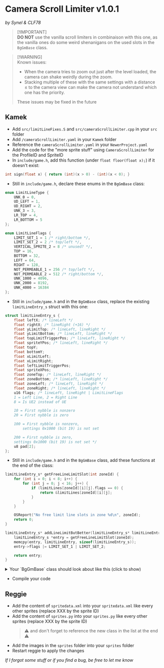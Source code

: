 # Camera Scroll Limiter v1.0.1
*by Synel & CLF78*


> [!IMPORTANT]\
> **DO NOT** use the vanilla scroll limiters in combinaison with this one, as the vanilla ones do some weird shenanigans on the used slots in the `BgGmBase` class.


> [!WARNING]\
> Known issues:
> - When the camera tries to zoom out just after the level loaded, the camera can shake weirdly during the zoom.
> - Stacking multiple of these with the same settings with a distance ≤ to the camera view can make the camera not understand which one has the priority.
> 
> These issues may be fixed in the future


## Kamek
- Add `src/limitLineFixes.S` and `src/cameraScrollLimiter.cpp` in your `src` folder
- Add `/cameraScrollLimiter.yaml` in your `Kamek` folder
- Reference the `cameraScrollLimiter.yaml` in your `NewerProject.yaml`
- Add the code for the "more sprite stuff" using `CameraScrollLimiter` for the ProfileID and SpriteID
- In `include/game.h`, add this function (under `float floor(float x);`) if it doesn't exist:
```cpp
int sign(float x) { return (int)(x > 0) - (int)(x < 0); }
```
- Still in `include/game.h`, declare these enums in the `BgGmBase` class:
```cpp
enum LimitLineType {
	UNK_0 = 0,
	UD_LEFT = 1,
	UD_RIGHT = 2,
	UNK_3 = 3,
	LR_TOP = 4,
	LR_BOTTOM = 5
};

enum LimitLineFlags {
	LIMIT_SET_1 = 1 /* right/bottom */,
	LIMIT_SET_2 = 2 /* top/left */,
	VERTICAL_SPRITE_2 = 8 /* unused? */,
	TOP = 16,
	BOTTOM = 32,
	LEFT = 64,
	RIGHT = 128,
	NOT_PERMEABLE_1 = 256 /* top/left */,
	NOT_PERMEABLE_2 = 512 /* right/bottom */,
	UNK_1000 = 4096,
	UNK_2000 = 8192,
	UNK_4000 = 16384
};
```
- Still in `include/game.h` and in the `BgGmBase` class, replace the existing `limitLineEntry_s` struct with this one:
```cpp
struct limitLineEntry_s {
	float leftX; /* lineLeft */
	float rightX; /* lineRight (+16) */
	float yLimitTop; /* lineLeft, lineRight */
	float yLimitBottom; /* lineLeft, lineRight */
	float topLimitTriggerPos; /* lineLeft, lineRight */
	float spriteYPos; /* lineLeft, lineRight */
	float topY;
	float bottomY;
	float xLimitLeft;
	float xLimitRight;
	float leftLimitTriggerPos;
	float spriteXPos;
	float zoneTop; /* lineLeft, lineRight */
	float zoneBottom; /* lineLeft, lineRight */
	float zoneLeft; /* lineLeft, lineRight */
	float zoneRight; /* lineLeft, lineRight */
	u16 flags; /* lineLeft, lineRight | LimitLineFlags
	1 = Left Line, 2 = Right Line
	8 = Is UE2 instead of UE

	10 = First nybble is nonzero
	20 = First nybble is zero

	100 = First nybble is nonzero,
		settings 0x1000 (bit 19) is not set

	200 = First nybble is zero,
	settings 0x1000 (bit 19) is not set */
	u8 pad[2];
};
```
- Still in `include/game.h` and in the `BgGmBase` class, add these functions at the end of the class:
```cpp
limitLineEntry_s* getFreeLineLimitSlot(int zoneId) {
	for (int i = 0; i < 8; i++) {
		for (int j = 0; j < 16; j++) {
			if (limitLines[zoneId][i][j].flags == 0) {
				return &limitLines[zoneId][i][j];
			}
		}
	}

	OSReport("No free limit line slots in zone %d\n", zoneId);
	return 0;
}

limitLineEntry_s* addLineLimitButBetter(limitLineEntry_s* limitLineEntry, int zoneId) {
	limitLineEntry_s *entry = getFreeLineLimitSlot(zoneId);
	memcpy(entry, limitLineEntry, sizeof(limitLineEntry_s));
	entry->flags |= LIMIT_SET_1 | LIMIT_SET_2;

	return entry;
}
```

<details>
  <summary>Your `BgGmBase` class should look about like this (click to show)</summary>

```cpp
class BgGmBase : public dBase_c {
public:
	enum LimitLineType {
		UNK_0 = 0,
		UD_LEFT = 1,
		UD_RIGHT = 2,
		UNK_3 = 3,
		LR_TOP = 4,
		LR_BOTTOM = 5
	};

	enum LimitLineFlags {
		LIMIT_SET_1 = 1 /* right/bottom */,
		LIMIT_SET_2 = 2 /* top/left */,
		VERTICAL_SPRITE_2 = 8 /* unused? */,
		TOP = 16,
		BOTTOM = 32,
		LEFT = 64,
		RIGHT = 128,
		NOT_PERMEABLE_1 = 256 /* top/left */,
		NOT_PERMEABLE_2 = 512 /* right/bottom */,
		UNK_1000 = 4096,
		UNK_2000 = 8192,
		UNK_4000 = 16384
	};

	struct something_s {
		u16 x, y;
		int layer, countdown, tile;
	};
	struct limitLineEntry_s {
		float leftX; /* lineLeft */
		float rightX; /* lineRight (+16) */
		float yLimitTop; /* lineLeft, lineRight */
		float yLimitBottom; /* lineLeft, lineRight */
		float topLimitTriggerPos; /* lineLeft, lineRight */
		float spriteYPos; /* lineLeft, lineRight */
		float topY;
		float bottomY;
		float xLimitLeft;
		float xLimitRight;
		float leftLimitTriggerPos;
		float spriteXPos;
		float zoneTop; /* lineLeft, lineRight */
		float zoneBottom; /* lineLeft, lineRight */
		float zoneLeft; /* lineLeft, lineRight */
		float zoneRight; /* lineLeft, lineRight */
		u16 flags; /* lineLeft, lineRight | LimitLineFlags
		1 = Left Line, 2 = Right Line
		8 = Is UE2 instead of UE

		10 = First nybble is nonzero
		20 = First nybble is zero

		100 = First nybble is nonzero,
			settings 0x1000 (bit 19) is not set

		200 = First nybble is zero,
		settings 0x1000 (bit 19) is not set */
		u8 pad[2];
	};
	struct manualZoomEntry_s {
		float x1, x2, y1, y2;
		u8 unkValue6, zoomLevel, firstFlag;
	};
	struct beets_s {
		float _0, _4;
		u8 _8;
	};

	u32 behaviours; //type?

	int somethingCount;
	something_s somethings[256];

	// Limit lines grouped by:
	// 64 zones; 8 groups IDed by mysterious setting; 16 lines per group
	limitLineEntry_s limitLines[64][8][16];

	manualZoomEntry_s manualZooms[64];

	u32 _8F478, _8F47C;

	beets_s beets1[100];
	beets_s beets2[100];
	// TODO, a lot

	u16 *getPointerToTile(int x, int y, int layer, int *pBlockNum = 0, bool unused = false);

	// Note: these tile numbers are kinda weird and involve GetTileFromTileTable
	void placeTile(u16 x, u16 y, int layer, int tile);

	void makeSplash(float x, float y, int type); // 80078410

	limitLineEntry_s* getFreeLineLimitSlot(int zoneId) {
		for (int i = 0; i < 8; i++) {
			for (int j = 0; j < 16; j++) {
				if (limitLines[zoneId][i][j].flags == 0) {
					return &limitLines[zoneId][i][j];
				}
			}
		}

		OSReport("No free limit line slots in zone %d\n", zoneId);
		return 0;
	}

	limitLineEntry_s* addLineLimitButBetter(limitLineEntry_s* limitLineEntry, int zoneId) {
		limitLineEntry_s *entry = getFreeLineLimitSlot(zoneId);
		memcpy(entry, limitLineEntry, sizeof(limitLineEntry_s));
		entry->flags |= LIMIT_SET_1 | LIMIT_SET_2;

		return entry;
	}
};
```

</details>

- Compile your code


## Reggie
- Add the content of `spritedata.xml` into your `spritedata.xml` like every other sprites (replace XXX by the sprite ID)
- Add the content of `sprites.py` into your `sprites.py` like every other sprites (replace XXX by the sprite ID)
	> ⚠️ and don't forget to reference the new class in the list at the end ⚠️
- Add the images in the `sprites` folder into your `sprites` folder
- Restart reggie to apply the changes


*If I forgot some stuff or if you find a bug, be free to let me know*
